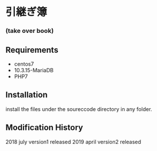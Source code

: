 # 引継ぎ簿
### (take over book)


## Requirements
 - centos7
 - 10.3.15-MariaDB
 - PHP7

## Installation
 install the files under the soureccode directory in any folder.

## Modification History
2018 july version1 released
2019 april version2 released
